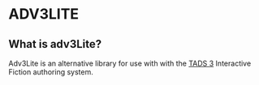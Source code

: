 # ADV3LITE
## What is adv3Lite?
Adv3Lite is an alternative library for use with with the [TADS 3](http://www.tads.org) Interactive Fiction authoring system.

